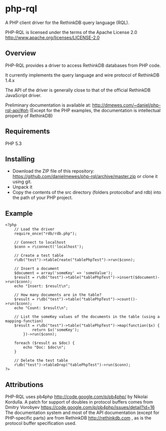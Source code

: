 php-rql
=======

A PHP client driver for the RethinkDB query language (RQL).

PHP-RQL is licensed under the terms of the Apache License 2.0 http://www.apache.org/licenses/LICENSE-2.0

Overview
--------

PHP-RQL provides a driver to access RethinkDB databases from PHP code.

It currently implements the query language and wire protocol of RethinkDB 1.4.x

The API of the driver is generally close to that of the official RethinkDB JavaScript driver.

Preliminary documentation is available at: http://dmewes.com/~daniel/php-rql-api/#ph
(Except for the PHP examples, the documentation is intellectual property of RethinkDB)

Requirements
------------

PHP 5.3

Installing
----------

* Download the ZIP file of this repository: https://github.com/danielmewes/php-rql/archive/master.zip
or clone it using git.
* Unpack it
* Copy the contents of the src directory (folders protocolbuf and rdb) into the path of your PHP project.

Example
-------

    <?php
        // Load the driver
        require_once("rdb/rdb.php");

        // Connect to localhost
        $conn = r\connect('localhost');

        // Create a test table
        r\db("test")->tableCreate("tablePhpTest")->run($conn);

        // Insert a document
        $document = array('someKey' => 'someValue');
        $result = r\db("test")->table("tablePhpTest")->insert($document)->run($conn);
        echo "Insert: $result\n";

        // How many documents are in the table?
        $result = r\db("test")->table("tablePhpTest")->count()->run($conn);
        echo "Count: $result\n";

        // List the someKey values of the documents in the table (using a mapping-function)
        $result = r\db("test")->table("tablePhpTest")->map(function($x) {
                return $x('someKey');
            })->run($conn);
            
        foreach ($result as $doc) {
            echo "Doc: $doc\n";
        }
        
        // Delete the test table
        r\db("test")->tableDrop("tablePhpTest")->run($conn);
    ?>

Attributions
------------
PHP-RQL uses pb4php http://code.google.com/p/pb4php/ by Nikolai Kordulla.
A patch for support of doubles in protocol buffers comes from Dmitry Vorobyev https://code.google.com/p/pb4php/issues/detail?id=16
The documentation system and most of the API documentation (except for PHP-specific parts) are from RethinkDB http://rethinkdb.com , as is the protocol buffer specification used.


